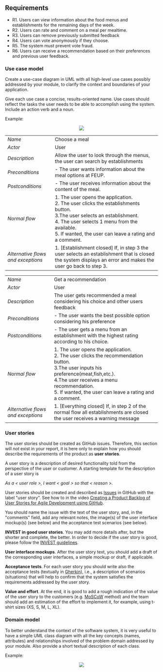 
## Requirements

- R1. Users can view information about the food menus and establishments for the remaining days of the week.  
- R2. Users can rate and comment on a meal per mealtime.  
- R3. Users can remove previously submitted feedback  
- R4. Users can vote anonymously if they choose.  
- R5. The system must prevent vote fraud.  
- R6. Users can receive a recommendation based on their preferences and previous user feedback.  


### Use case model 

Create a use-case diagram in UML with all high-level use cases possibly addressed by your module, to clarify the context and boundaries of your application.

Give each use case a concise, results-oriented name. Use cases should reflect the tasks the user needs to be able to accomplish using the system. Include an action verb and a noun. 

Example:
 <p align="center" justify="center">
  <img src="https://github.com/LEIC-ES-2021-22/2LEIC11T3/blob/main/images/UseCaseView.png"/>
</p>

|||
| --- | --- |
| *Name* | Choose a meal |
| *Actor* |  User | 
| *Description* | Allow the user to look through the menus, the user can search by establishments |
| *Preconditions* | - The user wants information about the meal options at FEUP. |
| *Postconditions* | - The user receives information about the content of the meal. |
| *Normal flow* | 1. The user opens the application.<br> 2. The user clicks the establishments button.<br> 3.The user selects an establishment. <br> 4. The user selects 1 menu from the available.<br> 5. If wanted, the user can leave a rating and a comment.<br> 
| *Alternative flows and exceptions* | 1. [Establishment closed] If, in step 3 the user selects an establishment that is closed the system displays an error and makes the user go back to step 3. |

|||
| --- | --- |
| *Name* | Get a recommendation |
| *Actor* |  User | 
| *Description* | The user gets recommended a meal considering his choice and other users feedback |
| *Preconditions* | - The user wants the best possible option considering his preference |
| *Postconditions* | - The user gets a menu from an establishment with the highest rating according to his choice. |
| *Normal flow* | 1. The user opens the application.<br> 2. The user clicks the recommendation button.<br> 3.The user inputs his preference(meat,fish,etc.). <br> 4.The user receives a menu recommendation.<br>  5. If wanted, the user can leave a rating and a comment.  |
| *Alternative flows and exceptions* | 1. [Everything closed] If, in step 2 of the normal flow all establishments are closed the user receives a warning message |

### User stories
The user stories should be created as GitHub issues. Therefore, this section will *not* exist in your report, it is here only to explain how you should describe the requirements of the product as **user stories**. 

A user story is a description of desired functionality told from the perspective of the user or customer. A starting template for the description of a user story is 

*As a < user role >, I want < goal > so that < reason >.*

User stories should be created and described as [Issues](https://github.com/LEIC-ES-2021-22/templates/issues) in GitHub with the label "user story". See how to in the video [Creating a Product Backlog of User Stories for Agile Development using GitHub](https://www.youtube.com/watch?v=m8ZxTHSKSKE).

You should name the issue with the text of the user story, and, in the "comments" field, add any relevant notes, the image(s) of the user interface mockup(s) (see below) and the acceptance test scenarios (see below). 

**INVEST in good user stories**. 
You may add more details after, but the shorter and complete, the better. In order to decide if the user story is good, please follow the [INVEST guidelines](https://xp123.com/articles/invest-in-good-stories-and-smart-tasks/).

**User interface mockups**.
After the user story text, you should add a draft of the corresponding user interfaces, a simple mockup or draft, if applicable.

**Acceptance tests**.
For each user story you should write also the acceptance tests (textually in [Gherkin](https://cucumber.io/docs/gherkin/reference/)), i.e., a description of scenarios (situations) that will help to confirm that the system satisfies the requirements addressed by the user story.

**Value and effort**.
At the end, it is good to add a rough indication of the value of the user story to the customers (e.g. [MoSCoW](https://en.wikipedia.org/wiki/MoSCoW_method) method) and the team should add an estimation of the effort to implement it, for example, using t-shirt sizes (XS, S, M, L, XL).



### Domain model

To better understand the context of the software system, it is very useful to have a simple UML class diagram with all the key concepts (names, attributes) and relationships involved of the problem domain addressed by your module. 
Also provide a short textual description of each class. 

Example:
 <p align="center" justify="center">
  <img src="https://github.com/LEIC-ES-2021-22/templates/blob/main/images/DomainModel.png"/>
</p>

